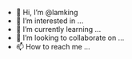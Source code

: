 - 👋 Hi, I’m @lamking
- 👀 I’m interested in ...
- 🌱 I’m currently learning ...
- 💞️ I’m looking to collaborate on ...
- 📫 How to reach me ...

<!---
lamking/lamking is a ✨ special ✨ repository because its `README.md` (this file) appears on your GitHub profile.
You can click the Preview link to take a look at your changes.
--->
